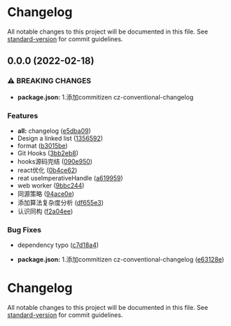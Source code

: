 # Changelog

All notable changes to this project will be documented in this file. See [standard-version](https://github.com/conventional-changelog/standard-version) for commit guidelines.

## 0.0.0 (2022-02-18)


### ⚠ BREAKING CHANGES

* **package.json:** 1.添加commitizen cz-conventional-changelog

### Features

* **all:** changelog ([e5dba09](https://github.com/hejialianghe/Senior-FrontEnd/commit/e5dba0924b7b20cf401647995e14c7f6ee422ea5))
* Design a linked list ([1356592](https://github.com/hejialianghe/Senior-FrontEnd/commit/13565921daa9bf22877f0ec1bce29d2f2a7ce497))
* format ([b3015be](https://github.com/hejialianghe/Senior-FrontEnd/commit/b3015beef8a250d43e8006f63b39cebabd6da881))
* Git Hooks ([3bb2eb8](https://github.com/hejialianghe/Senior-FrontEnd/commit/3bb2eb8430550266608dcc9803e1317ea9038cce))
* hooks源码完结 ([090e950](https://github.com/hejialianghe/Senior-FrontEnd/commit/090e9507acf5f9ca115938b5aafb77791229ebb5))
* react优化 ([0b4ce62](https://github.com/hejialianghe/Senior-FrontEnd/commit/0b4ce624cbc0ef133fddbc416fd6799ee9e679fe))
* reat useImperativeHandle ([a619959](https://github.com/hejialianghe/Senior-FrontEnd/commit/a61995976cd0f6fb950806bcc7db71464a4637d8))
* web worker ([9bbc244](https://github.com/hejialianghe/Senior-FrontEnd/commit/9bbc24492a502b897903ffcc8a0bfaab3b583a04))
* 同源策略 ([94ace0e](https://github.com/hejialianghe/Senior-FrontEnd/commit/94ace0eb9ec9a2405ffdedc48f1e377345b3f5e3))
* 添加算法复杂度分析 ([df655e3](https://github.com/hejialianghe/Senior-FrontEnd/commit/df655e34a4fc7dd3c486d046c1e6a852163b147f))
* 认识同构 ([f2a04ee](https://github.com/hejialianghe/Senior-FrontEnd/commit/f2a04ee09e5afde772ef8e6ca6db0ba073da6a4c))


### Bug Fixes

* dependency typo ([c7d18a4](https://github.com/hejialianghe/Senior-FrontEnd/commit/c7d18a48df41dd25810c40afb1664c0caefa3a36))


* **package.json:** 1.添加commitizen cz-conventional-changelog ([e63128e](https://github.com/hejialianghe/Senior-FrontEnd/commit/e63128ebb7f6b4fd15afec073105284676ae244f))

# Changelog

All notable changes to this project will be documented in this file. See [standard-version](https://github.com/conventional-changelog/standard-version) for commit guidelines.
